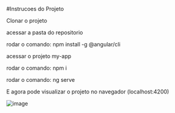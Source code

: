 #Instrucoes do Projeto


Clonar o projeto

acessar a pasta do repositorio

rodar o comando: npm install -g @angular/cli

acessar o projeto my-app

rodar o comando: npm i

rodar o comando: ng serve

E agora pode visualizar o projeto no navegador (localhost:4200)

![image](https://github.com/FIAP-2024-3SIS/cp02-94251-eduardo-de-souza-oliveira/assets/123478633/0f637077-f39b-402e-a931-a3b3898d22e0)


